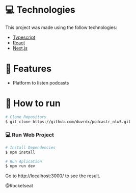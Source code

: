 # :computer: Technologies
This project was made using the follow technologies:

* [Typescript](https://www.typescriptlang.org/)      
* [React](https://reactjs.org/)      
* [Next.js](https://nextjs.org/)      
     

# :rocket: Features

* Platform to listen podcasts

# :construction_worker: How to run
```bash
# Clone Repository
$ git clone https://github.com/duvrdx/podcastr_nlw5.git
```

### 💻 Run Web Project

```bash
# Install Dependencies
$ npm install

# Run Aplication
$ npm run dev
```
Go to http://localhost:3000/ to see the result.

@Rocketseat
